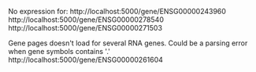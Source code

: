No expression for:
http://localhost:5000/gene/ENSG00000243960
http://localhost:5000/gene/ENSG00000278540
http://localhost:5000/gene/ENSG00000271503

Gene pages doesn't load for several RNA genes. Could be a parsing error when gene symbols contains '.'
http://localhost:5000/gene/ENSG00000261604



